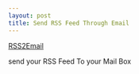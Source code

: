 ```yaml
---
layout: post
title: Send RSS Feed Through Email
---
```


[RSS2Email](https://github.com/rss2email/rss2email)

send your RSS Feed To your Mail Box